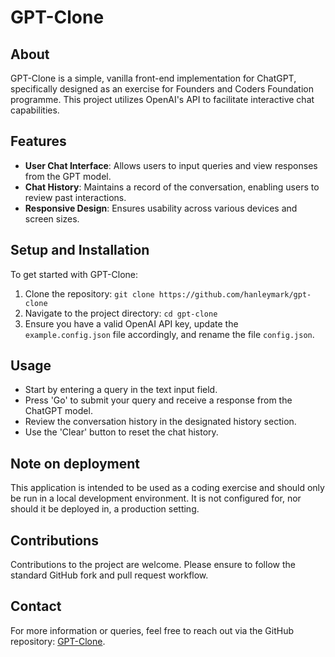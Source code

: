 # GPT-Clone

## About

GPT-Clone is a simple, vanilla front-end implementation for ChatGPT, specifically designed as an exercise for Founders and Coders Foundation programme. This project utilizes OpenAI's API to facilitate interactive chat capabilities.

## Features

- **User Chat Interface**: Allows users to input queries and view responses from the GPT model.
- **Chat History**: Maintains a record of the conversation, enabling users to review past interactions.
- **Responsive Design**: Ensures usability across various devices and screen sizes.

## Setup and Installation

To get started with GPT-Clone:

1. Clone the repository:
  `git clone https://github.com/hanleymark/gpt-clone`
2. Navigate to the project directory:
  `cd gpt-clone`
3. Ensure you have a valid OpenAI API key, update the `example.config.json` file accordingly, and rename the file `config.json`.

## Usage

- Start by entering a query in the text input field.
- Press 'Go' to submit your query and receive a response from the ChatGPT model.
- Review the conversation history in the designated history section.
- Use the 'Clear' button to reset the chat history.

## Note on deployment

This application is intended to be used as a coding exercise and should only be run in a local development environment. It is not configured for, nor should it be deployed in, a production setting.

## Contributions

Contributions to the project are welcome. Please ensure to follow the standard GitHub fork and pull request workflow.

## Contact

For more information or queries, feel free to reach out via the GitHub repository: [GPT-Clone](https://github.com/hanleymark/gpt-clone).

